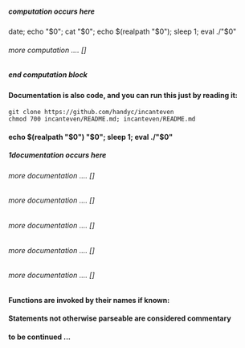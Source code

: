 ##### computation occurs here
date; echo "$0"; cat "$0"; echo $(realpath "$0"); sleep 1; eval ./"$0"
###### more computation .... []
##### end computation block
#### Documentation is also code, and you can run this just by reading it:
```
git clone https://github.com/handyc/incanteven
chmod 700 incanteven/README.md; incanteven/README.md
```
#### echo $(realpath "$0") "$0"; sleep 1; eval ./"$0"
##### 1documentation occurs here
###### more documentation .... []
###### more documentation .... []
###### more documentation .... []
###### more documentation .... []
###### more documentation .... []
#### Functions are invoked by their names if known:
#### Statements not otherwise parseable are considered commentary
####
#### to be continued ...

